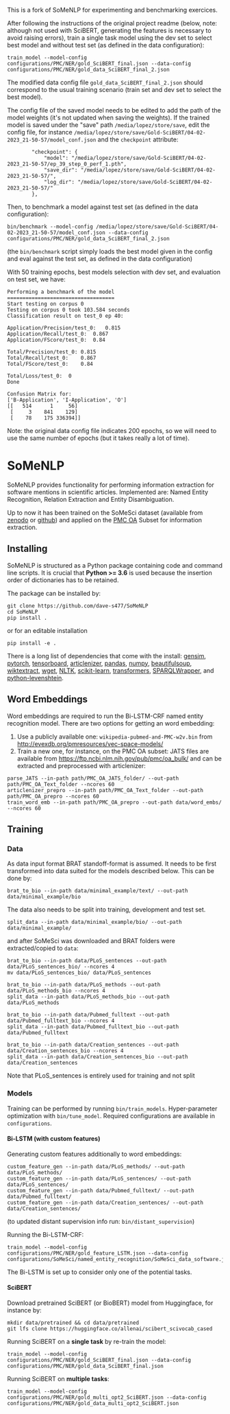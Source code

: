 This is a fork of SoMeNLP for experimenting and benchmarking exercices.

After following the instructions of the original project readme (below, note: although not used with SciBERT, generating the features is necessary to avoid raising errors), train a single task model using the dev set to select best model and without test set (as defined in the data configuration):

```console
train_model --model-config configurations/PMC/NER/gold_SciBERT_final.json --data-config configurations/PMC/NER/gold_data_SciBERT_final_2.json
```

The modified data config file `gold_data_SciBERT_final_2.json` should correspond to the usual training scenario (train set and dev set to select the best model). 

The config file of the saved model needs to be edited to add the path of the model weights (it's not updated when saving the weights). If the trained model is saved under the "save" path `/media/lopez/store/save`, edit the config file, for instance `/media/lopez/store/save/Gold-SciBERT/04-02-2023_21-50-57/model_conf.json` and the `checkpoint` attribute:

```
        "checkpoint": {
            "model": "/media/lopez/store/save/Gold-SciBERT/04-02-2023_21-50-57/ep_39_step_0_perf_1.pth",
            "save_dir": "/media/lopez/store/save/Gold-SciBERT/04-02-2023_21-50-57/",
            "log_dir": "/media/lopez/store/save/Gold-SciBERT/04-02-2023_21-50-57/"
        },
```

Then, to benchmark a model against test set (as defined in the data configuration):

```console
bin/benchmark --model-config /media/lopez/store/save/Gold-SciBERT/04-02-2023_21-50-57/model_conf.json --data-config configurations/PMC/NER/gold_data_SciBERT_final_2.json
```

(the `bin/benchmark` script simply loads the best model given in the config and eval against the test set, as defined in the data configuration) 

With 50 training epochs, best models selection with dev set, and evaluation on test set, we have: 

```
Performing a benchmark of the model
===================================
Start testing on corpus 0
Testing on corpus 0 took 103.584 seconds
Classification result on test_0 ep 40:

Application/Precision/test_0:   0.815
Application/Recall/test_0:  0.867
Application/FScore/test_0:  0.84

Total/Precision/test_0: 0.815
Total/Recall/test_0:    0.867
Total/FScore/test_0:    0.84

Total/Loss/test_0:  0
Done

Confusion Matrix for:
['B-Application', 'I-Application', 'O']
[[   514      1     56]
 [     3    841    129]
 [    78    175 336394]]
```

Note: the original data config file indicates 200 epochs, so we will need to use the same number of epochs (but it takes really a lot of time). 

# SoMeNLP

SoMeNLP provides functionality for performing information extraction for software mentions in scientific articles. 
Implemented are: Named Entity Recognition, Relation Extraction and Entity Disambiguation. 

Up to now it has been trained on the SoMeSci dataset (available from [zenodo](https://zenodo.org/record/4701764) or [github](https://github.com/dave-s477/SoMeSci)) and applied on the [PMC OA](https://www.ncbi.nlm.nih.gov/pmc/tools/openftlist/) Subset for information extraction.

## Installing

SoMeNLP is structured as a Python package containing code and command line scripts. 
It is crucial that **Python >= 3.6** is used because the insertion order of dictionaries has to be retained.

The package can be installed by: 
```shell
git clone https://github.com/dave-s477/SoMeNLP
cd SoMeNLP
pip install .
```
or for an editable installation
```shell
pip install -e .
```

There is a long list of dependencies that come with the install:
[gensim](https://pypi.org/project/gensim/), [pytorch](https://pypi.org/project/torch/), [tensorboard](https://pypi.org/project/tensorboard/), [articlenizer](https://github.com/dave-s477/articlenizer), [pandas](https://pypi.org/project/pandas/), [numpy](https://pypi.org/project/numpy/), [beautifulsoup](https://pypi.org/project/beautifulsoup4/), [wiktextract](https://pypi.org/project/wiktextract/), [wget](https://pypi.org/project/wget/), [NLTK](https://pypi.org/project/nltk/), [scikit-learn](https://pypi.org/project/scikit-learn/), [transformers](https://pypi.org/project/transformers/), [SPARQLWrapper](https://pypi.org/project/SPARQLWrapper/), and [python-levenshtein](https://pypi.org/project/python-Levenshtein/).

## Word Embeddings

Word embeddings are required to run the Bi-LSTM-CRF named entity recognition model. 
There are two options for getting an word embedding:
1. Use a publicly available one: `wikipedia-pubmed-and-PMC-w2v.bin` from http://evexdb.org/pmresources/vec-space-models/ 
2. Train a new one, for instance, on the PMC OA subset: JATS files are available from https://ftp.ncbi.nlm.nih.gov/pub/pmc/oa_bulk/
and can be extracted and preprocessed with articlenizer:
```shell
parse_JATS --in-path path/PMC_OA_JATS_folder/ --out-path path/PMC_OA_Text_folder --ncores 60
articlenizer_prepro --in-path path/PMC_OA_Text_folder --out-path path/PMC_OA_prepro --ncores 60 
train_word_emb --in-path path/PMC_OA_prepro --out-path data/word_embs/ --ncores 60
```

## Training

### Data

As data input format BRAT standoff-format is assumed.
It needs to be first transformed into data suited for the models described below.
This can be done by:
```shell
brat_to_bio --in-path data/minimal_example/text/ --out-path data/minimal_example/bio
```
The data also needs to be split into training, development and test set. 
```
split_data --in-path data/minimal_example/bio/ --out-path data/minimal_example/
```
and after SoMeSci was downloaded and BRAT folders were extracted/copied to `data`:
```shell
brat_to_bio --in-path data/PLoS_sentences --out-path data/PLoS_sentences_bio/ --ncores 4
mv data/PLoS_sentences_bio/ data/PLoS_sentences

brat_to_bio --in-path data/PLoS_methods --out-path data/PLoS_methods_bio --ncores 4
split_data --in-path data/PLoS_methods_bio --out-path data/PLoS_methods 

brat_to_bio --in-path data/Pubmed_fulltext --out-path data/Pubmed_fulltext_bio --ncores 4
split_data --in-path data/Pubmed_fulltext_bio --out-path data/Pubmed_fulltext 

brat_to_bio --in-path data/Creation_sentences --out-path data/Creation_sentences_bio --ncores 4
split_data --in-path data/Creation_sentences_bio --out-path data/Creation_sentences 
```
Note that PLoS_sentences is entirely used for training and not split

### Models

Training can be performed by running `bin/train_models`. Hyper-parameter optimization with `bin/tune_model`. Required configurations are available in `configurations`.

#### Bi-LSTM (with custom features)

Generating custom features additionally to word embeddings:
```shell
custom_feature_gen --in-path data/PLoS_methods/ --out-path data/PLoS_methods/
custom_feature_gen --in-path data/PLoS_sentences/ --out-path data/PLoS_sentences/
custom_feature_gen --in-path data/Pubmed_fulltext/ --out-path data/Pubmed_fulltext/
custom_feature_gen --in-path data/Creation_sentences/ --out-path data/Creation_sentences/
```
(to updated distant supervision info run: `bin/distant_supervision`)

Running the Bi-LSTM-CRF:
```shell
train_model --model-config configurations/PMC/NER/gold_feature_LSTM.json --data-config configurations/SoMeSci/named_entity_recognition/SoMeSci_data_software.json
```
The Bi-LSTM is set up to consider only one of the potential tasks. 

#### SciBERT

Download pretrained SciBERT (or BioBERT) model from Huggingface, for instance by:
```shell
mkdir data/pretrained && cd data/pretrained
git lfs clone https://huggingface.co/allenai/scibert_scivocab_cased
```

Running SciBERT on a **single task** by re-train the model:
```shell
train_model --model-config configurations/PMC/NER/gold_SciBERT_final.json --data-config configurations/PMC/NER/gold_data_SciBERT_final.json
```

Running SciBERT on **multiple tasks**:
```shell
train_model --model-config configurations/PMC/NER/gold_multi_opt2_SciBERT.json --data-config configurations/PMC/NER/gold_data_multi_opt2_SciBERT.json
```